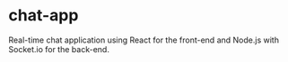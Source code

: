 # chat-app
Real-time chat application using React for the front-end and Node.js with Socket.io for the back-end. 

